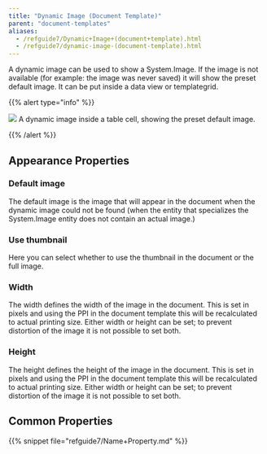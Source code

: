 ```yaml
---
title: "Dynamic Image (Document Template)"
parent: "document-templates"
aliases:
  - /refguide7/Dynamic+Image+(document+template).html
  - /refguide7/dynamic-image-(document-template).html
---
```



A dynamic image can be used to show a System.Image. If the image is not available (for example: the image was never saved) it will show the preset default image. It can be put inside a data view or templategrid.

{{% alert type="info" %}}

![](attachments/819203/918132.png) A dynamic image inside a table cell, showing the preset default image.

{{% /alert %}}

## Appearance Properties

### Default image

The default image is the image that will appear in the document when the dynamic image could not be found (when the entity that specializes the System.Image entity does not contain an actual image.)

### Use thumbnail

Here you can select whether to use the thumbnail in the document or the full image.

### Width

The width defines the width of the image in the document. This is set in pixels and using the PPI in the document template this will be recalculated to actual printing size. Either width or height can be set; to prevent distortion of the image it is not possible to set both.

### Height

The height defines the height of the image in the document. This is set in pixels and using the PPI in the document template this will be recalculated to actual printing size. Either width or height can be set; to prevent distortion of the image it is not possible to set both.

## Common Properties

{{% snippet file="refguide7/Name+Property.md" %}}
